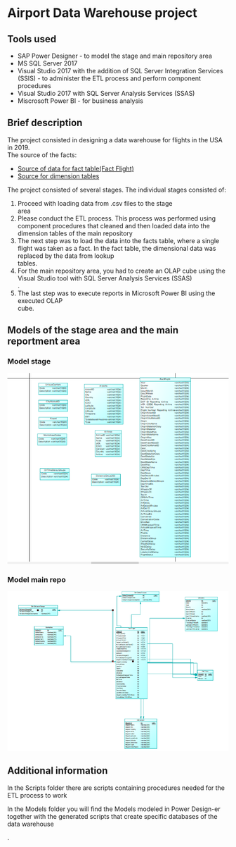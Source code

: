 <h1>Airport Data Warehouse project</h1>
<h2>Tools used</h2>
  <ul>
    <li>SAP Power Designer - to model the stage and main repository area</li>
    <li>MS SQL Server 2017</li>
    <li>Visual Studio 2017 with the addition of SQL Server Integration Services (SSIS) - to administer the ETL process and perform component procedures</li>
    <li>Visual Studio 2017 with SQL Server Analysis Services (SSAS)</li>
    <li>Miscrosoft Power BI - for business analysis</li>
  </ul>
<h2>Brief description</h2>
  <p> The project consisted in designing a data warehouse for flights in the USA in 2019.<br>The source of the facts: 
  <ul>
    <li><a href="https://transtats.bts.gov/DL_SelectFields.asp?Table_ID=236">Source of data for fact table(Fact Flight)</a></li>
    <li><a href="https://openflights.org/data.html">Source for dimension tables</a></li>
  </ul>
  The project consisted of several stages. The individual stages consisted of:
    <ol>
      <li>Proceed with loading data from .csv files to the stage</li> area
      <li>Please conduct the ETL process. This process was performed using component procedures that cleaned and then loaded data into the dimension tables of the main repository</li>
      <li>The next step was to load the data into the facts table, where a single flight was taken as a fact. In the fact table, the dimensional data was replaced by the data from lookup</li> tables. 
      <li> For the main repository area, you had to create an OLAP cube using the Visual Studio tool with SQL Server Analysis Services (SSAS)</li>.
      <li>The last step was to execute reports in Microsoft Power BI using the executed OLAP</li> cube.
    </ol>

  </p>

<h2>Models of the stage area and the main reportment area</h2>
<h3>Model stage</h3>

![Stage model](Screeny/model_STAGE.PNG)

<h3>Model main repo</h3>

![Stage model](Screeny/model_HD.PNG)

<h2>Additional information</h2>
  <p>In the Scripts folder there are scripts containing procedures needed for the ETL process to work</p>
  <p>In the Models folder you will find the Models modeled in Power Design-er together with the generated scripts that create specific databases of the data warehouse</p>.
